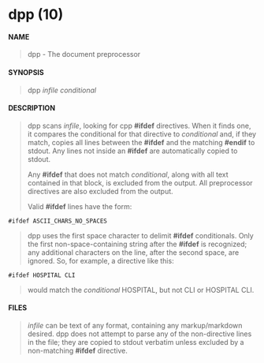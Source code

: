 # dpp (10)

#### NAME
> dpp - The document preprocessor
  
#### SYNOPSIS
> dpp *infile* *conditional*

#### DESCRIPTION
> dpp scans *infile*, looking for cpp **#ifdef** directives.  When it finds one, it compares the conditional for that directive to *conditional* and, if they match, copies all lines between the **#ifdef** and the matching **#endif** to stdout.  Any lines not inside an **#ifdef** are automatically copied to stdout.
>  
> Any **#ifdef** that does not match *conditional*, along with all text contained in that block, is excluded from the output.  All preprocessor directives are also excluded from the output.
>
> Valid **#ifdef** lines have the form:
>
    #ifdef ASCII_CHARS_NO_SPACES
>    
> dpp uses the first space character to delimit **#ifdef** conditionals.  Only the first non-space-containing string after the **#ifdef** is recognized; any additional characters on the line, after the second space, are ignored. So, for example, a directive like this:
>
    #ifdef HOSPITAL CLI
>    
> would match the *conditional* HOSPITAL, but not CLI or HOSPITAL CLI. 
  
#### FILES
> *infile* can be text of any format, containing any markup/markdown desired.  dpp does not attempt to parse any of the non-directive lines in the file; they are copied to stdout verbatim unless excluded by a non-matching **#ifdef** directive. 
